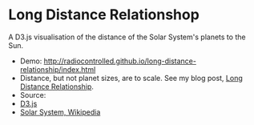 # Long Distance Relationshop

A D3.js visualisation of the distance of the Solar System's planets to the Sun. 

* Demo: <a href="http://radiocontrolled.github.io/long-distance-relationship/index.html">http://radiocontrolled.github.io/long-distance-relationship/index.html</a>
* Distance, but not planet sizes, are to scale. See my blog post, <a href="http://benj.info/2014/12/07/distance.html">Long Distance Relationship</a>.
* Source: 
 * <a href="https://github.com/mbostock/d3">D3.js</a>
 * <a href="http://en.wikipedia.org/wiki/Solar_System">Solar System, Wikipedia</a>



